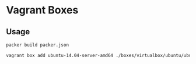 Vagrant Boxes
=============

Usage
-------------

```sh
packer build packer.json

vagrant box add ubuntu-14.04-server-amd64 ./boxes/virtualbox/ubuntu/ubuntu-14.04-server-amd64.box
```
